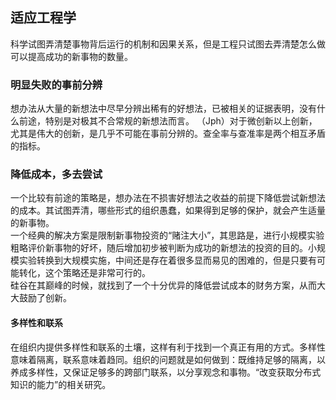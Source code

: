 ## 适应工程学

科学试图弄清楚事物背后运行的机制和因果关系，但是工程只试图去弄清楚怎么做可以提高成功的新事物的数量。

### 明显失败的事前分辨

想办法从大量的新想法中尽早分辨出稀有的好想法，已被相关的证据表明，没有什么前途，特别是对极其不合常规的新想法而言。
（Jph）对于微创新以上创新，尤其是伟大的创新，是几乎不可能在事前分辨的。查全率与查准率是两个相互矛盾的指标。

### 降低成本，多去尝试

一个比较有前途的策略是，想办法在不损害好想法之收益的前提下降低尝试新想法的成本。其试图弄清，哪些形式的组织愚蠢，如果得到足够的保护，就会产生适量的新事物。  
一个经典的解决方案是限制新事物投资的“赌注大小”，其思路是，进行小规模实验粗略评价新事物的好坏，随后增加初步被判断为成功的新想法的投资的目的。小规模实验转换到大规模实施，中间还是存在着很多显而易见的困难的，但是只要有可能转化，这个策略还是非常可行的。  
硅谷在其巅峰的时候，就找到了一个十分优异的降低尝试成本的财务方案，从而大大鼓励了创新。

#### 多样性和联系

在组织内提供多样性和联系的土壤，这样有利于找到一个真正有用的方式。多样性意味着隔离，联系意味着趋同。组织的问题就是如何做到：既维持足够的隔离，以养成多样性，又保证足够多的跨部门联系，以分享观念和事物。“改变获取分布式知识的能力”的相关研究。
